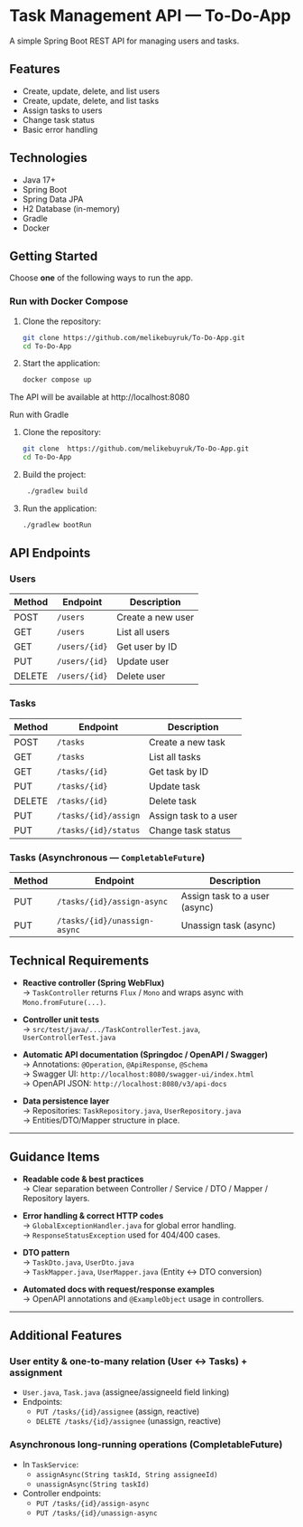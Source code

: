 # Task Management API — To-Do-App

A simple Spring Boot REST API for managing users and tasks.

## Features
- Create, update, delete, and list users
- Create, update, delete, and list tasks
- Assign tasks to users
- Change task status
- Basic error handling

## Technologies
- Java 17+
- Spring Boot
- Spring Data JPA
- H2 Database (in-memory)
- Gradle
- Docker

## Getting Started

Choose **one** of the following ways to run the app.

### Run with Docker Compose
1. Clone the repository:
   ```bash
   git clone https://github.com/melikebuyruk/To-Do-App.git
   cd To-Do-App

2. Start the application:
   ```bash
   docker compose up
The API will be available at http://localhost:8080

Run with Gradle
1. Clone the repository:
   ```bash
   git clone  https://github.com/melikebuyruk/To-Do-App.git
   cd To-Do-App
2. Build the project:
   ```bash
    ./gradlew build
3. Run the application:
    ```bash
    ./gradlew bootRun

## API Endpoints

### Users
| Method | Endpoint      | Description        |
|--------|---------------|--------------------|
| POST   | `/users`      | Create a new user  |
| GET    | `/users`      | List all users     |
| GET    | `/users/{id}` | Get user by ID     |
| PUT    | `/users/{id}` | Update user        |
| DELETE | `/users/{id}` | Delete user        |

### Tasks
| Method | Endpoint             | Description            |
|--------|----------------------|------------------------|
| POST   | `/tasks`             | Create a new task      |
| GET    | `/tasks`             | List all tasks         |
| GET    | `/tasks/{id}`        | Get task by ID         |
| PUT    | `/tasks/{id}`        | Update task            |
| DELETE | `/tasks/{id}`        | Delete task            |
| PUT    | `/tasks/{id}/assign` | Assign task to a user  |
| PUT    | `/tasks/{id}/status` | Change task status     |

### Tasks (Asynchronous — `CompletableFuture`)

| Method | Endpoint                                                          | Description                       |
|--------|--------------------------------------------------------------------|-----------------------------------|
| PUT    | `/tasks/{id}/assign-async`                                         | Assign task to a user (async)     |
| PUT    | `/tasks/{id}/unassign-async`                                       | Unassign task (async)             |


## Technical Requirements

- **Reactive controller (Spring WebFlux)**  
  → `TaskController` returns `Flux` / `Mono` and wraps async with `Mono.fromFuture(...)`.

- **Controller unit tests**  
  → `src/test/java/.../TaskControllerTest.java`, `UserControllerTest.java`

- **Automatic API documentation (Springdoc / OpenAPI / Swagger)**  
  → Annotations: `@Operation`, `@ApiResponse`, `@Schema`  
  → Swagger UI: `http://localhost:8080/swagger-ui/index.html`  
  → OpenAPI JSON: `http://localhost:8080/v3/api-docs`

- **Data persistence layer**  
  → Repositories: `TaskRepository.java`, `UserRepository.java`  
  → Entities/DTO/Mapper structure in place.

---

## Guidance Items

- **Readable code & best practices**  
  → Clear separation between Controller / Service / DTO / Mapper / Repository layers.

- **Error handling & correct HTTP codes**  
  → `GlobalExceptionHandler.java` for global error handling.  
  → `ResponseStatusException` used for 404/400 cases.  

- **DTO pattern**  
  → `TaskDto.java`, `UserDto.java`  
  → `TaskMapper.java`, `UserMapper.java` (Entity ↔ DTO conversion)

- **Automated docs with request/response examples**  
  → OpenAPI annotations and `@ExampleObject` usage in controllers.

---

## Additional Features

### User entity & one-to-many relation (User ↔ Tasks) + assignment
- `User.java`, `Task.java` (assignee/assigneeId field linking)
- Endpoints:
  - `PUT /tasks/{id}/assignee` (assign, reactive)
  - `DELETE /tasks/{id}/assignee` (unassign, reactive)

### Asynchronous long-running operations (CompletableFuture)
- In `TaskService`:
  - `assignAsync(String taskId, String assigneeId)`
  - `unassignAsync(String taskId)`
- Controller endpoints:
  - `PUT /tasks/{id}/assign-async`
  - `PUT /tasks/{id}/unassign-async`



